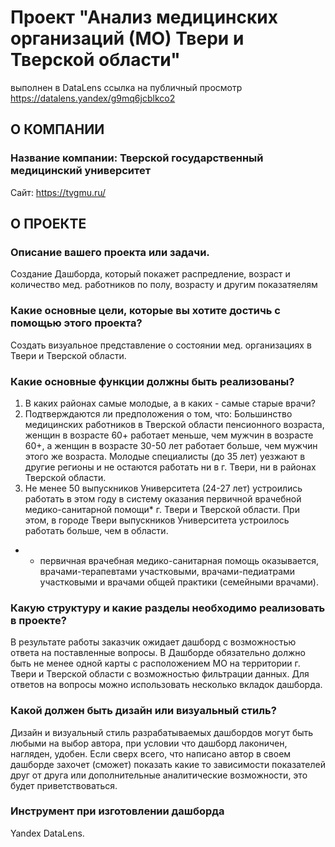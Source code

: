 # Проект "Анализ медицинских организаций (МО) Твери и Тверской области" 
выполнен в DataLens ссылка на публичный просмотр
https://datalens.yandex/g9mq6jcblkco2
## О КОМПАНИИ
### Название компании: Тверской государственный медицинский университет
Сайт: https://tvgmu.ru/
## О ПРОЕКТЕ
### Описание вашего проекта или задачи.
Создание Дашборда, который покажет распредление, возраст и количество мед. работников по полу, возрасту и другим показатяелям
### Какие основные цели, которые вы хотите достичь с помощью этого проекта? 
Создать визуальное представление о состоянии мед. организациях в Твери и Тверской области. 
### Какие основные функции должны быть реализованы? 
1. В каких районах самые молодые, а в каких - самые старые врачи?
2. Подтверждаются ли предположения о том, что:
Большинство медицинских работников в Тверской области пенсионного возраста, женщин в возрасте 60+ работает меньше, чем мужчин в возрасте 60+, а женщин в возрасте 30-50 лет работает больше, чем мужчин этого же  возраста. Молодые специалисты (до 35 лет) уезжают в другие регионы и не остаются работать ни в г. Твери, ни в районах Тверской области.
3. Не менее 50 выпускников Университета (24-27 лет) устроились работать в этом году в систему оказания первичной врачебной медико-санитарной помощи* г. Твери и Тверской области. При этом, в городе Твери выпускников Университета устроилось работать больше, чем в области.
* - первичная врачебная медико-санитарная помощь оказывается, врачами-терапевтами участковыми, врачами-педиатрами участковыми и врачами общей практики (семейными врачами).
### Какую структуру и какие разделы необходимо реализовать в проекте?
В результате работы заказчик ожидает дашборд с возможностью ответа на поставленные вопросы. В Дашборде обязательно должно быть не менее одной карты с расположением МО на территории г. Твери и Тверской области с возможностью фильтрации данных. Для ответов на вопросы можно использовать несколько вкладок дашборда.
### Какой должен быть дизайн или визуальный стиль?
Дизайн и визуальный стиль разрабатываемых дашбордов могут быть любыми на выбор автора, при условии что дашборд лаконичен, нагляден, удобен.  Если сверх всего, что написано автор в своем дашборде захочет (сможет) показать какие то зависимости показателей друг от друга  или дополнительные аналитические возможности, это будет приветствоваться.
### Инструмент при изготовлении дашборда
Yandex DataLens.

